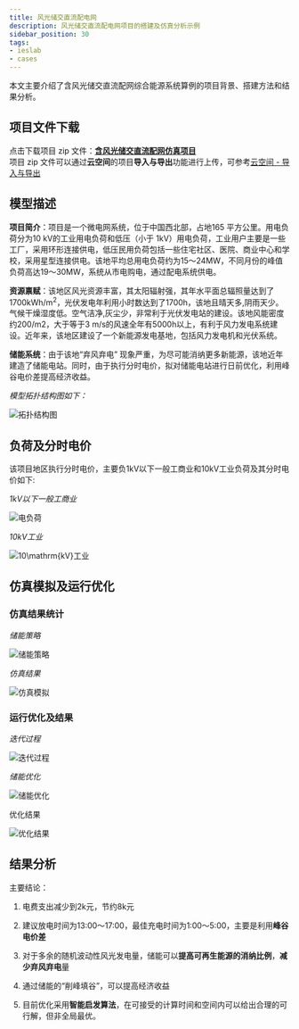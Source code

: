 ```yaml
---
title: 风光储交直流配电网
description: 风光储交直流配电网项目的搭建及仿真分析示例
sidebar_position: 30
tags:
- ieslab
- cases
---
```



本文主要介绍了含风光储交直流配网综合能源系统算例的项目背景、搭建方法和结果分析。

## 项目文件下载
点击下载项目 zip 文件：[**含风光储交直流配网仿真项目**](./ac-dc-hybrid-distribution-system-with-renewables.zip)  
项目 zip 文件可以通过**云空间**的项目**导入与导出**功能进行上传，可参考[云空间 - 导入与导出](../../30-cloud-space/index.md#导入与导出)

## 模型描述

**项目简介**：项目是一个微电网系统，位于中国西北部，占地165 平方公里。用电负荷分为10 $\mathrm{kV}$的工业用电负荷和低压（小于 1$\mathrm{kV}$）用电负荷，工业用户主要是一些工厂，采用环形连接供电，低压民用负荷包括一些住宅社区、医院、商业中心和学校，采用星型连接供电。该地平均总用电负荷约为15～24MW，不同月份的峰值负荷高达19～30MW，系统从市电购电，通过配电系统供电。

**资源禀赋**：该地区风光资源丰富，其太阳辐射强，其年水平面总辐照量达到了1700kWh/m<sup>2</sup>，光伏发电年利用小时数达到了1700h，该地且晴天多,阴雨天少。气候干燥湿度低。空气洁净,灰尘少，非常利于光伏发电站的建设。该地风能密度约200/m2，大于等于3 m/s的风速全年有5000h以上，有利于风力发电系统建设。近年来，该地区建设了一个新能源发电基地，包括风力发电机和光伏系统。

**储能系统**：由于该地“弃风弃电” 现象严重，为尽可能消纳更多新能源，该地近年建造了储能电站。同时，由于执行分时电价，拟对储能电站进行日前优化，利用峰谷电价差提高经济收益。


*模型拓扑结构图如下：*

![拓扑结构图](./image9.png "拓扑结构图")


## 负荷及分时电价

该项目地区执行分时电价，主要负1$\mathrm{kV}$以下一般工商业和10$\mathrm{kV}$工业负荷及其分时电价如下:

*1$\mathrm{kV}$以下一般工商业*

![电负荷](./image10.png "电负荷")

*10$\mathrm{kV}$工业*

![10$\mathrm{kV}$工业](./image11.png "10$\mathrm{kV}$工业")


## 仿真模拟及运行优化

### 仿真结果统计

*储能策略*

![储能策略](./image12.png )

 *仿真结果*

![仿真模拟](./image13.png)

### 运行优化及结果

*迭代过程*

![迭代过程](./image15.png)

*储能优化*

![储能优化](./image14.png)

优化结果

![优化结果](./image16.png)

## 结果分析

主要结论：

1. 电费支出减少到2k元，节约8k元

2. 建议放电时间为13:00～17:00，最佳充电时间为1:00～5:00，主要是利用**峰谷电价差**

3. 对于多余的随机波动性风光发电量，储能可以**提高可再生能源的消纳比例**，**减少弃风弃电**量

4. 通过储能的“削峰填谷”，可以提高经济收益

5. 目前优化采用**智能启发算法**，在可接受的计算时间和空间内可以给出合理的可行解，但非全局最优。
